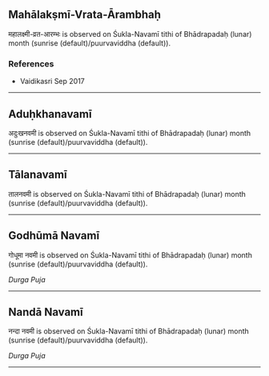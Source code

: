 ## Mahālakṣmī-Vrata-Ārambhaḥ
महालक्ष्मी-व्रत-आरम्भः is observed on Śukla-Navamī tithi of Bhādrapadaḥ (lunar) month (sunrise (default)/puurvaviddha (default)).


### References
* Vaidikasri Sep 2017


---
## Aduḥkhanavamī
अदुःखनवमी is observed on Śukla-Navamī tithi of Bhādrapadaḥ (lunar) month (sunrise (default)/puurvaviddha (default)).



---
## Tālanavamī
तालनवमी is observed on Śukla-Navamī tithi of Bhādrapadaḥ (lunar) month (sunrise (default)/puurvaviddha (default)).



---
## Godhūmā Navamī
गोधूमा नवमी is observed on Śukla-Navamī tithi of Bhādrapadaḥ (lunar) month (sunrise (default)/puurvaviddha (default)).

_Durga Puja_

---
## Nandā Navamī
नन्दा नवमी is observed on Śukla-Navamī tithi of Bhādrapadaḥ (lunar) month (sunrise (default)/puurvaviddha (default)).

_Durga Puja_

---
